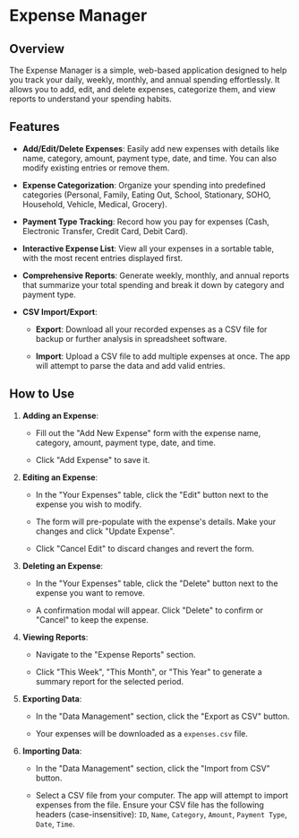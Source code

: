 # Expense Manager

## Overview

The Expense Manager is a simple, web-based application designed to help you track your daily, weekly, monthly, and annual spending effortlessly. It allows you to add, edit, and delete expenses, categorize them, and view reports to understand your spending habits.

## Features

-   **Add/Edit/Delete Expenses**: Easily add new expenses with details like name, category, amount, payment type, date, and time. You can also modify existing entries or remove them.
    
-   **Expense Categorization**: Organize your spending into predefined categories (Personal, Family, Eating Out, School, Stationary, SOHO, Household, Vehicle, Medical, Grocery).
    
-   **Payment Type Tracking**: Record how you pay for expenses (Cash, Electronic Transfer, Credit Card, Debit Card).
    
-   **Interactive Expense List**: View all your expenses in a sortable table, with the most recent entries displayed first.
    
-   **Comprehensive Reports**: Generate weekly, monthly, and annual reports that summarize your total spending and break it down by category and payment type.
    
-   **CSV Import/Export**:
    
    -   **Export**: Download all your recorded expenses as a CSV file for backup or further analysis in spreadsheet software.
        
    -   **Import**: Upload a CSV file to add multiple expenses at once. The app will attempt to parse the data and add valid entries.
        

## How to Use

1.  **Adding an Expense**:
    
    -   Fill out the "Add New Expense" form with the expense name, category, amount, payment type, date, and time.
        
    -   Click "Add Expense" to save it.
        
2.  **Editing an Expense**:
    
    -   In the "Your Expenses" table, click the "Edit" button next to the expense you wish to modify.
        
    -   The form will pre-populate with the expense's details. Make your changes and click "Update Expense".
        
    -   Click "Cancel Edit" to discard changes and revert the form.
        
3.  **Deleting an Expense**:
    
    -   In the "Your Expenses" table, click the "Delete" button next to the expense you want to remove.
        
    -   A confirmation modal will appear. Click "Delete" to confirm or "Cancel" to keep the expense.
        
4.  **Viewing Reports**:
    
    -   Navigate to the "Expense Reports" section.
        
    -   Click "This Week", "This Month", or "This Year" to generate a summary report for the selected period.
        
5.  **Exporting Data**:
    
    -   In the "Data Management" section, click the "Export as CSV" button.
        
    -   Your expenses will be downloaded as a `expenses.csv` file.
        
6.  **Importing Data**:
    
    -   In the "Data Management" section, click the "Import from CSV" button.
        
    -   Select a CSV file from your computer. The app will attempt to import expenses from the file. Ensure your CSV file has the following headers (case-insensitive): `ID`, `Name`, `Category`, `Amount`, `Payment Type`, `Date`, `Time`.
